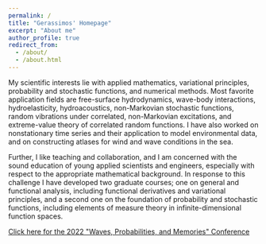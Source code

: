 ```yaml
---
permalink: /
title: "Gerassimos' Homepage"
excerpt: "About me"
author_profile: true
redirect_from: 
  - /about/
  - /about.html
---
```


My scientific interests lie with applied mathematics, variational principles, probability and stochastic functions, and numerical methods. Most favorite application fields are free-surface hydrodynamics, wave-body interactions, hydroelasticity, hydroacoustics, non-Markovian stochastic functions, random vibrations under correlated, non-Markovian excitations, and extreme-value theory of correlated random functions. I have also worked on nonstationary time series and their application to model environmental data, and on constructing atlases for wind and wave conditions in the sea.

Further, I like teaching and collaboration, and I am concerned with the sound education of young applied scientists and engineers, especially with respect to the appropriate mathematical background. In response to this challenge I have developed two graduate courses; one on general and functional analysis, including functional derivatives and variational principles, and a second one on the foundation of probability and stochastic functions, including elements of measure theory in infinite-dimensional function spaces. 

<a href="http://www.waves-probability.org/" target="_blank" class="btn">Click here for the 2022 "Waves, Probabilities, and Memories" Conference </a>
